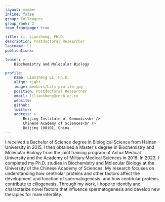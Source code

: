 ```yaml
---
layout: member
inline: false
group: Colleagues
group_rank: 2
team_frontpage: true

title: Li, Liansheng, Ph.D.
description: Postdoctoral Researcher
lastname: Li
publications: 

teaser: >
    Biochemistry and Molecular Biology

profile:
    name: Liansheng Li, Ph.D.
    align: right
    image: members/Lils-profile.jpg
    position: Postdoctoral Researcher
    email: liliansheng@cncb.ac.cn
    website: 
    github: 
    twitter: 
    address: >
        Beijing Institute of Genomics<br />
        Chinese Academy of Sciences<br />
        Beijing 100101, China
---
```


I received a Bachelor of Science degree in Biological Science from Hainan University in 2015. I then obtained a Master's degree in Biochemistry and Molecular Biology from the joint training program of Anhui Medical University and the Academy of Military Medical Sciences in 2018. In 2023, I completed my Ph.D. studies in Biochemistry and Molecular Biology at the University of the Chinese Academy of Sciences. My research focuses on understanding how centriolar proteins and other factors affect the development and function of spermatogenesis, and how centriolar proteins contribute to ciliogenesis. Through my work, I hope to identify and characterize novel factors that influence spermatogenesis and develop new therapies for male infertility.